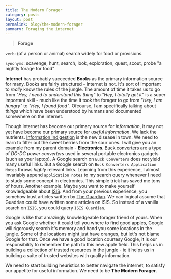 ```yaml
---
title: The Modern Forager
category: posts
layout: post
permalink: blog/the-modern-forager
summary: Foraging the internet
---
```


> **Forage**
> 
`verb`: (of a person or animal) search widely for food or provisions.
>
`synonyms`:   scavenge, hunt, search, look, exploration, quest, scout, probe
"a nightly forage for food"


**Internet** has probably succeeded **Books** as the primary information source for many. Books are fairly structured - Internet is not. It's sort of important to *really* know the rules of the jungle. The amount of time it takes us to go from *"Hey, I need to understand this thing"* to *"Hey, I totally get it"* is a super important skill - much like the time it took the forager to go from *"Hey, I am hungry"* to *"Hey, I found food"*. Ofcourse, I am specifically talking about *things* which have been understood by humans and documented somewhere on the internet.

Though internet has become our primary source for *information*, it may not yet have become our primary source for *useful information*. We lack the nutrients. [Information Indigestion](https://www.clarity-innovations.com/blog/shausman/information-indigestion) is the new disease in town. We need to learn to filter out the sweet berries from the sour ones. I will give you an example from my parent domain - **Electronics**. [Buck converters](https://en.wikipedia.org/wiki/Buck_converter) are a type of *DC-DC power converters* used in several portable electronics gadgets (such as your laptop). A Google search on `Buck Converters` does not yield many useful links. But a Google search on `Buck Converters Application Notes` throws *highly* relevant links. Learning from this experience, I almost invariably append `application notes` to my search query whenever I need to study some concept in electronics. This simple trick has saved me tons of hours. Another example. Maybe you want to make yourself knowledgeable about [ISIS](https://en.wikipedia.org/wiki/Islamic_State_of_Iraq_and_the_Levant). And from your previous experience, you somehow trust articles written by [The Guardian](http://www.theguardian.com/uk). We can logical assume that Guadrian could have written some articles on ISIS. So instead of a vanilla search on `ISIS`, you could query `ISIS Guardian`.

Google is like that amazingly knowledgeable forager friend of yours. When you ask Google whether it could tell you where to find good apples, Google will rigorously search it's memory and hand you some locations in the jungle. Some of the locations might just have oranges, but let's not blame Google for that. Once we have a good location courtesy Google, it is our responsibility to remember the path to this new apple field. This helps us in building a collection of trusted resources in the jungle - ie it helps us in building a suite of trusted websites with quality information. 

We need to start building heuristics to better navigate the internet, to satisfy our appetite for useful information. We need to be **The Modern Forager**.



